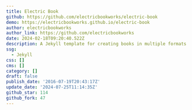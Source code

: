 ```yaml
---
title: Electric Book
github: https://github.com/electricbookworks/electric-book
demo: https://electricbookworks.github.io/electric-book
author: electricbookworks
author_link: https://github.com/electricbookworks
date: 2024-02-18T09:20:40.522Z
description: A Jekyll template for creating books in multiple formats
ssg:
  - Jekyll
css: []
cms: []
category: []
draft: false
publish_date: '2016-07-19T20:43:17Z'
update_date: '2024-07-25T11:14:35Z'
github_star: 114
github_fork: 47
---
```

